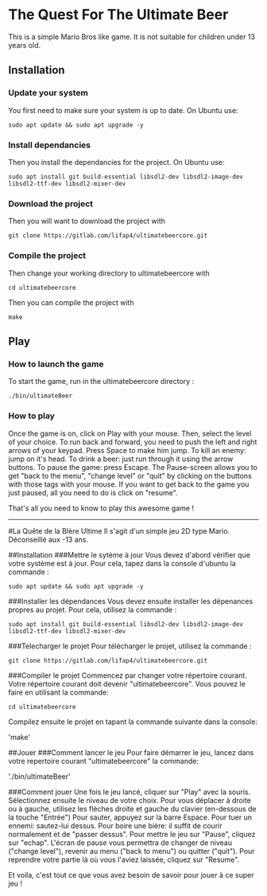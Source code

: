 # The Quest For The Ultimate Beer
This is a simple Mario Bros like game.
It is not suitable for children under 13 years old. 

## Installation
### Update your system
You first need to make sure your system is up to date. On Ubuntu use:

`sudo apt update && sudo apt upgrade -y`

### Install dependancies
Then you install the dependancies for the project. On Ubuntu use:

`sudo apt install git build-essential libsdl2-dev libsdl2-image-dev libsdl2-ttf-dev libsdl2-mixer-dev`

### Download the project
Then you will want to download the project with

`git clone https://gitlab.com/lifap4/ultimatebeercore.git`

### Compile the project
Then change your working directory to ultimatebeercore with

`cd ultimatebeercore`

Then you can compile the project with

`make`

## Play
### How to launch the game
To start the game, run in the ultimatebeercore directory :

`./bin/ultimateBeer`

### How to play
Once the game is on, click on Play with your mouse. Then, select the level of your choice.
To run back and forward, you need to push the left and right arrows of your keypad.
Press Space to make him jump.
To kill an enemy: jump on it's head.
To drink a beer: just run through it using the arrow buttons.
To pause the game: press Escape.
The Pause-screen allows you to get "back to the menu", "change level" or "quit" by clicking on the buttons with those tags with your mouse. If you want to get back to the game you just paused, all you need to do is click on "resume".

That's all you need to know to play this awesome game !

_______________________________
#La Quête de la BIère Ultime
Il s'agit d'un simple jeu 2D type Mario.
Déconseillé aux -13 ans. 

##Installation
###Mettre le sytème à jour
Vous devez d'abord vérifier que votre système est à jour. Pour cela, tapez dans la console d'ubuntu la commande :

`sudo apt update && sudo apt upgrade -y`

###Installer les dépendances
Vous devez ensuite installer les dépenances propres au projet. Pour cela, utilisez la commande :

`sudo apt install git build-essential libsdl2-dev libsdl2-image-dev libsdl2-ttf-dev libsdl2-mixer-dev`

###Telecharger le projet
Pour télécharger le projet, utilisez la commande :

`git clone https://gitlab.com/lifap4/ultimatebeercore.git`

###Compiler le projet
Commencez par changer votre répertoire courant. Votre répertoire courant doit devenir "ultimatebeercore". Vous pouvez le faire en utilisant la commande: 

`cd ultimatebeercore`

Compilez ensuite le projet en tapant la commande suivante dans la console:

'make'

##Jouer
###Comment lancer le jeu
Pour faire démarrer le jeu, lancez dans votre repertoire courant "ultimatebeercore" la commande:

'./bin/ultimateBeer'

###Comment jouer
Une fois le jeu lancé, cliquer sur "Play" avec la souris. Sélectionnez ensuite le niveau de votre choix.
Pour vous déplacer à droite ou à gauche, utilisez les flèches droite et gauche du clavier (en-dessous de la touche "Entrée")
Pour sauter, appuyez sur la barre Espace. 
Pour tuer un ennemi: sautez-lui dessus.
Pour boire une bière: il suffit de courir normalement et de "passer dessus".
Pour mettre le jeu sur "Pause", cliquez sur "echap". L'écran de pause vous permettra de changer de niveau ("change level"), revenir au menu ("back to menu") ou quitter ("quit").
Pour reprendre votre partie là où vous l'aviez laissée, cliquez sur "Resume". 

Et voila, c'est tout ce que vous avez besoin de savoir pour jouer à ce super jeu ! 